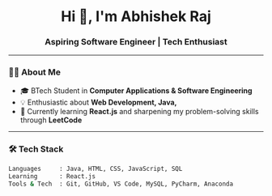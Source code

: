 <h1 align="center">Hi 👋, I'm Abhishek Raj</h1>
<h3 align="center">Aspiring Software Engineer | Tech Enthusiast </h3>

---

### 👨‍💻 About Me

- 🎓 BTech Student in **Computer Applications & Software Engineering**
- 💡 Enthusiastic about **Web Development, Java,**
- 🧠 Currently learning **React.js** and sharpening my problem-solving skills through **LeetCode**


---

### 🛠️ Tech Stack

```bash
Languages     : Java, HTML, CSS, JavaScript, SQL
Learning      : React.js
Tools & Tech  : Git, GitHub, VS Code, MySQL, PyCharm, Anaconda
